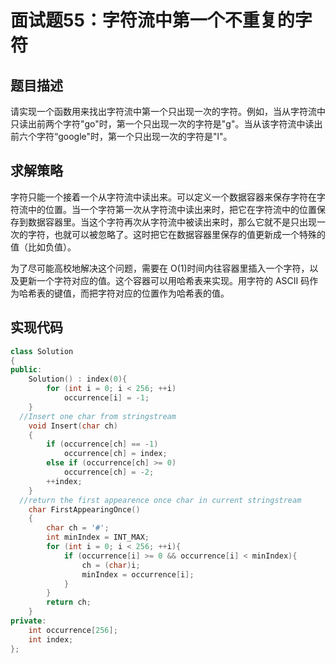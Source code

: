 # 面试题55：字符流中第一个不重复的字符

## 题目描述

请实现一个函数用来找出字符流中第一个只出现一次的字符。例如，当从字符流中只读出前两个字符"go"时，第一个只出现一次的字符是"g"。当从该字符流中读出前六个字符“google"时，第一个只出现一次的字符是"l"。

## 求解策略

字符只能一个接着一个从字符流中读出来。可以定义一个数据容器来保存字符在字符流中的位置。当一个字符第一次从字符流中读出来时，把它在字符流中的位置保存到数据容器里。当这个字符再次从字符流中被读出来时，那么它就不是只出现一次的字符，也就可以被忽略了。这时把它在数据容器里保存的值更新成一个特殊的值（比如负值）。

为了尽可能高校地解决这个问题，需要在 O(1)时间内往容器里插入一个字符，以及更新一个字符对应的值。这个容器可以用哈希表来实现。用字符的 ASCII 码作为哈希表的键值，而把字符对应的位置作为哈希表的值。

## 实现代码

```c++
class Solution
{
public:
    Solution() : index(0){
        for (int i = 0; i < 256; ++i)
            occurrence[i] = -1;
    }
  //Insert one char from stringstream
    void Insert(char ch)
    {
        if (occurrence[ch] == -1)
            occurrence[ch] = index;
        else if (occurrence[ch] >= 0)
            occurrence[ch] = -2;
        ++index;
    }
  //return the first appearence once char in current stringstream
    char FirstAppearingOnce()
    {
        char ch = '#';
        int minIndex = INT_MAX;
        for (int i = 0; i < 256; ++i){
            if (occurrence[i] >= 0 && occurrence[i] < minIndex){
                ch = (char)i;
                minIndex = occurrence[i];
            }
        }
        return ch;
    }
private:
    int occurrence[256];
    int index;
};
```